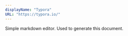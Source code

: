 ```yaml
---
displayName: "Typora"
URL: "https://typora.io/"
---
```


Simple markdown editor. Used to generate this document.